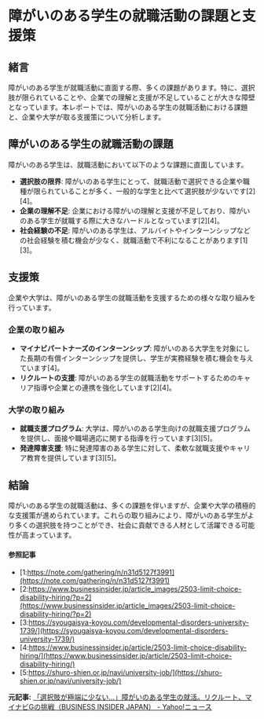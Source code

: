 # 障がいのある学生の就職活動の課題と支援策

## 緒言

障がいのある学生が就職活動に直面する際、多くの課題があります。特に、選択肢が限られていることや、企業での理解と支援が不足していることが大きな障壁となっています。本レポートでは、障がいのある学生の就職活動における課題と、企業や大学が取る支援策について分析します。

## 障がいのある学生の就職活動の課題

障がいのある学生は、就職活動において以下のような課題に直面しています。

- **選択肢の限界**: 障がいのある学生にとって、就職活動で選択できる企業や職種が限られていることが多く、一般的な学生と比べて選択肢が少ないです[2][4]。
- **企業の理解不足**: 企業における障がいの理解と支援が不足しており、障がいのある学生が就職する際に大きなハードルとなっています[2][4]。
- **社会経験の不足**: 障がいのある学生は、アルバイトやインターンシップなどの社会経験を積む機会が少なく、就職活動で不利になることがあります[1][3]。

## 支援策

企業や大学は、障がいのある学生の就職活動を支援するための様々な取り組みを行っています。

### 企業の取り組み

- **マイナビパートナーズのインターンシップ**: 障がいのある大学生を対象にした長期の有償インターンシップを提供し、学生が実務経験を積む機会を与えています[4]。
- **リクルートの支援**: 障がいのある学生の就職活動をサポートするためのキャリア指導や企業との連携を強化しています[2][4]。

### 大学の取り組み

- **就職支援プログラム**: 大学は、障がいのある学生向けの就職支援プログラムを提供し、面接や職場適応に関する指導を行っています[3][5]。
- **発達障害支援**: 特に発達障害のある学生に対して、柔軟な就職支援やキャリア教育を提供しています[3][5]。

## 結論

障がいのある学生の就職活動は、多くの課題を伴いますが、企業や大学の積極的な支援策が進められています。これらの取り組みにより、障がいのある学生がより多くの選択肢を持つことができ、社会に貢献できる人材として活躍できる可能性が高まっています。

#### 参照記事
- [1:https://note.com/gathering/n/n31d5127f3991](https://note.com/gathering/n/n31d5127f3991)
- [2:https://www.businessinsider.jp/article_images/2503-limit-choice-disability-hiring/?p=2](https://www.businessinsider.jp/article_images/2503-limit-choice-disability-hiring/?p=2)
- [3:https://syougaisya-koyou.com/developmental-disorders-university-1739/](https://syougaisya-koyou.com/developmental-disorders-university-1739/)
- [4:https://www.businessinsider.jp/article/2503-limit-choice-disability-hiring/](https://www.businessinsider.jp/article/2503-limit-choice-disability-hiring/)
- [5:https://shuro-shien.or.jp/navi/university-job/](https://shuro-shien.or.jp/navi/university-job/)


**元記事:** [「選択肢が極端に少ない…」障がいのある学生の就活。リクルート、マイナビGの挑戦（BUSINESS INSIDER JAPAN） - Yahoo!ニュース](https://news.yahoo.co.jp/articles/8ecf860c0d76a12a5f68db4344782e9f6b87c384?source=rss)